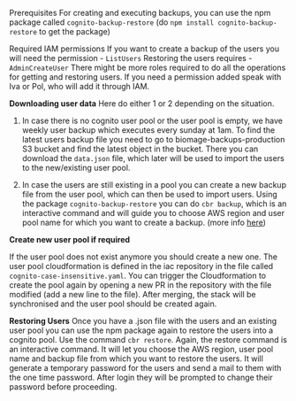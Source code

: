 Prerequisites 
For creating and executing backups, you can use the npm package called `cognito-backup-restore` 
(do `npm install cognito-backup-restore` to get the package)

Required IAM permissions
If you want to create a backup of the users you will need the permission - `ListUsers`
Restoring the users requires - `AdminCreateUser`
There might be more roles required to do all the operations for getting and restoring users. If you need a permission added
speak with Iva or Pol, who will add it through IAM.

**Downloading user data**
Here do either 1 or 2 depending on the situation.

1. In case there is no cognito user pool or the user pool is empty, we have weekly user backup which executes every sunday at 1am. 
To find the latest users backup file you need to go to biomage-backups-production S3 bucket and find the latest object in the bucket. 
There you can download the `data.json` file, which later will be used to import the users to the new/existing user pool.

2. In case the users are still existing in a pool you can create a new backup file from the user pool, which can then be used to import users.
Using the package `cognito-backup-restore` you can do `cbr backup`, which is an interactive command and will guide you to choose 
AWS region and user pool name for which you want to create a backup. (more info [here](https://medium.com/geekculture/how-to-quickly-backup-and-restore-aws-cognito-user-pool-c1d820b927a8))

**Create new user pool if required**

If the user pool does not exist anymore you should create a new one. The user pool cloudformation is defined in the iac repository in the file called
`cognito-case-insensitive.yaml`. You can trigger the Cloudformation to create the pool again by opening a new PR in the repository with the file modified
(add a new line to the file). After merging, the stack will be synchronised and the user pool should be created again.

**Restoring Users**
Once you have a .json file with the users and an existing user pool you can use the npm package again to restore the users into a cognito pool.
Use the command `cbr restore`. Again, the restore command is an interactive command. It will let you choose the AWS region, 
user pool name and backup file from which you want to restore the users. It will generate a temporary password for the users and send a mail to them with the one time password. 
After login they will be prompted to change their password before proceeding.

